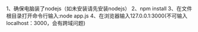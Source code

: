 1、确保电脑装了nodejs（如未安装请先安装nodejs）
2、npm install
3、在文件根目录打开命令行输入:node app.js
4、在浏览器输入127.0.0.1:3000(不可输入localhost：3000，会有跨域问题)